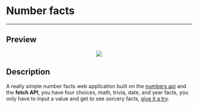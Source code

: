 # Number facts
---

## Preview
<p align="center">
    <img src="https://i.imgur.com/bFYUnYv.png" >
</p>

## Description
A really simple number facts web application built on the [numbers api](http://numbersapi.com/#42) and the **fetch API**, you have four choices, math, trivia, date, and year facts, you only have to input a value and get to see sorcery facts, [give it a try](https://eoussama.github.io/Number-facts/).
